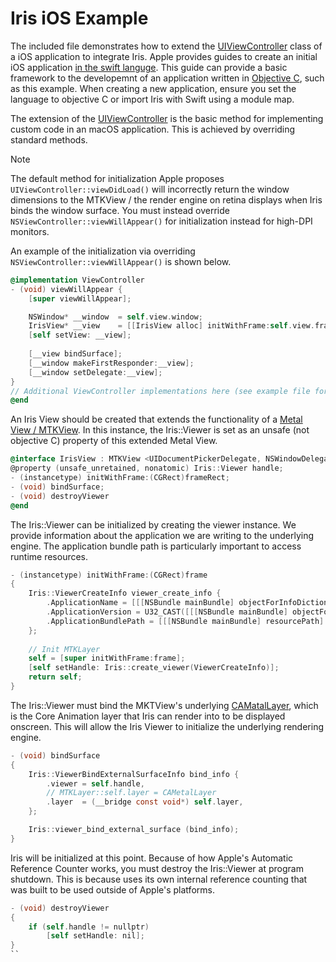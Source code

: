 # Iris iOS Example

The included file demonstrates how to extend the [UIViewController](https://developer.apple.com/documentation/uikit/uiviewcontroller) class of a iOS application to integrate Iris. Apple provides guides to create an initial iOS application [in the swift languge](https://developer.apple.com/ios/planning/). This guide can provide a basic framework to the developemnt of an application written in [Objective C](https://developer.apple.com/library/archive/documentation/Cocoa/Conceptual/ProgrammingWithObjectiveC/Introduction/Introduction.html#//apple_ref/doc/uid/TP40011210), such as this example. When creating a new application, ensure you set the language to objective C or import Iris with Swift using a module map. 

The extension of the [UIViewController](https://developer.apple.com/documentation/uikit/uiviewcontroller) is the basic method for implementing custom code in an macOS application. This is achieved by overriding standard methods. 

>[!NOTE]
>The default method for initialization Apple proposes `UIViewController::viewDidLoad()` will incorrectly return the window dimensions to the MTKView / the render engine on retina displays when Iris binds the window surface. You must instead override `NSViewController::viewWillAppear()` for initialization instead for high-DPI monitors.

An example of the initialization via overriding `NSViewController::viewWillAppear()` is shown below.
```ObjectiveC
@implementation ViewController
- (void) viewWillAppear {
    [super viewWillAppear];

    NSWindow* __window  = self.view.window;
    IrisView* __view    = [[IrisView alloc] initWithFrame:self.view.frame];
    [self setView: __view];
    
    [__view bindSurface];
    [__window makeFirstResponder:__view];
    [__window setDelegate:__view];
}
// Additional ViewController implementations here (see example file for more detail)...
@end
```

An Iris View should be created that extends the functionality of a [Metal View / MTKView](https://developer.apple.com/documentation/metalkit/mtkview). In this instance, the Iris::Viewer is set as an unsafe (not objective C) property of this extended Metal View.
```ObjectiveC
@interface IrisView : MTKView <UIDocumentPickerDelegate, NSWindowDelegate>
@property (unsafe_unretained, nonatomic) Iris::Viewer handle;
- (instancetype) initWithFrame:(CGRect)frameRect;
- (void) bindSurface;
- (void) destroyViewer
@end
```
The Iris::Viewer can be initialized by creating the viewer instance. We provide information about the application we are writing to the underlying engine. The application bundle path is particularly important to access runtime resources. 
```ObjectiveC
- (instancetype) initWithFrame:(CGRect)frame
{
    Iris::ViewerCreateInfo viewer_create_info {
        .ApplicationName = [[[NSBundle mainBundle] objectForInfoDictionaryKey:@"CFBundleName"] UTF8String],
        .ApplicationVersion = U32_CAST([[[NSBundle mainBundle] objectForInfoDictionaryKey:@"CFBundleVersion"] integerValue]),
        .ApplicationBundlePath = [[[NSBundle mainBundle] resourcePath] UTF8String],
    };
    
	// Init MTKLayer
    self = [super initWithFrame:frame];
    [self setHandle: Iris::create_viewer(ViewerCreateInfo)];
    return self;
}
```

The Iris::Viewer must bind the MKTView's underlying [CAMatalLayer](https://developer.apple.com/documentation/quartzcore/cametallayer), which is the Core Animation layer that Iris can render into to be displayed onscreen. This will allow the Iris Viewer to initialize the underlying rendering engine.
```ObjectiveC
- (void) bindSurface
{
    Iris::ViewerBindExternalSurfaceInfo bind_info {
        .viewer = self.handle,
		// MTKLayer::self.layer = CAMetalLayer
        .layer  = (__bridge const void*) self.layer,
    };

    Iris::viewer_bind_external_surface (bind_info);
}
```

Iris will be initialized at this point. Because of how Apple's Automatic Reference Counter works, you must destroy the Iris::Viewer at program shutdown. This is because uses its own internal reference counting that was built to be used outside of Apple's platforms.
```ObjectiveC
- (void) destroyViewer
{
    if (self.handle != nullptr)
        [self setHandle: nil];
}
``
